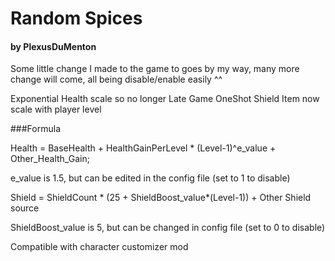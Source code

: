# Random Spices
#### by PlexusDuMenton

Some little change I made to the game to goes by my way, many more change will come, all being disable/enable easily ^^

Exponential Health scale so no longer Late Game OneShot
Shield Item now scale with player level

###Formula

Health = BaseHealth + HealthGainPerLevel * (Level-1)^e_value + Other_Health_Gain;

e_value is 1.5, but can be edited in the config file (set to 1 to disable)

Shield = ShieldCount * (25 + ShieldBoost_value*(Level-1)) + Other Shield source

ShieldBoost_value is 5, but can be changed in config file (set to 0 to disable)


Compatible with character customizer mod
